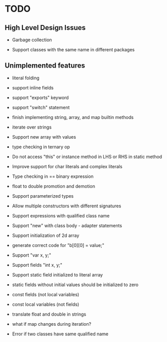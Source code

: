 # TODO

## High Level Design Issues

* Garbage collection

* Support classes with the same name in different packages

## Unimplemented features

* literal folding

* support inline fields

* support "exports" keyword

* support "switch" statement

* finish implementing string, array, and map builtin methods

* iterate over strings

* Support new array with values

* type checking in ternary op

* Do not access "this" or instance method in LHS or RHS in static method

* Improve support for char literals and complex literals

* Type checking in == binary expression

* float to double promotion and demotion

* Support parameterized types

* Allow multiple constructors with different signatures

* Support expressions with qualified class name

* Support "new" with class body - adapter statements

* Support initialization of 2d array

* generate correct code for "b[0][0] = value;"

* Support "var x, y;"

* Support fields "int x, y;"

* Support static field initialized to literal array

* static fields without initial values should be initialized to zero

* const fields (not local variables)

* const local variables (not fields)

* translate float and double in strings

* what if map changes during iteration?

* Error if two classes have same qualified name
